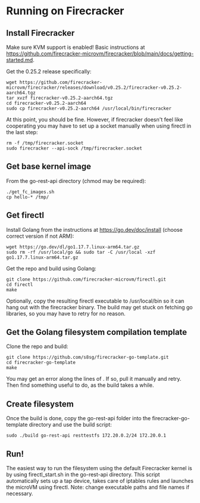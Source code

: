 # Running on Firecracker

## Install Firecracker

Make sure KVM support is enabled!
Basic instructions at https://github.com/firecracker-microvm/firecracker/blob/main/docs/getting-started.md.

Get the 0.25.2 release specifically:

    wget https://github.com/firecracker-microvm/firecracker/releases/download/v0.25.2/firecracker-v0.25.2-aarch64.tgz
    tar xvzf firecracker-v0.25.2-aarch64.tgz
    cd firecracker-v0.25.2-aarch64
    sudo cp firecracker-v0.25.2-aarch64 /usr/local/bin/firecracker
    
At this point, you should be fine. However, if firecracker doesn't feel like cooperating you may have to set up a socket manually when using firectl in the last step:

    rm -f /tmp/firecracker.socket
    sudo firecracker --api-sock /tmp/firecracker.socket
    
## Get base kernel image

From the go-rest-api directory (chmod may be required):

    ./get_fc_images.sh
    cp hello-* /tmp/
    
## Get firectl

Install Golang from the instructions at https://go.dev/doc/install (choose correct version if not ARM): 

    wget https://go.dev/dl/go1.17.7.linux-arm64.tar.gz
    sudo rm -rf /usr/local/go && sudo tar -C /usr/local -xzf go1.17.7.linux-arm64.tar.gz

Get the repo and build using Golang:

    git clone https://github.com/firecracker-microvm/firectl.git
    cd firectl
    make
    
Optionally, copy the resulting firectl executable to /usr/local/bin so it can hang out with the firecracker binary.
The build may get stuck on fetching go libraries, so you may have to retry for no reason.

## Get the Golang filesystem compilation template

Clone the repo and build:

    git clone https://github.com/s8sg/firecracker-go-template.git
    cd firecracker-go-template
    make
    
You may get an error along the lines of <docker image does not exist locally>. If so, pull it manually and retry. Then find something useful to do, as the build takes a while.

## Create filesystem
  
Once the build is done, copy the go-rest-api folder into the firecracker-go-template directory and use the build script:
  
    sudo ./build go-rest-api resttestfs 172.20.0.2/24 172.20.0.1
  
## Run!
  
The easiest way to run the filesystem using the default Firecracker kernel is by using firectl_start.sh in the go-rest-api directory. 
This script automatically sets up a tap device, takes care of iptables rules and launches the microVM using firectl. 
Note: change executable paths and file names if necessary.
